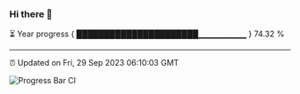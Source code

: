 ### Hi there 👋

⏳ Year progress { ██████████████████████▁▁▁▁▁▁▁▁ } 74.32 %

---

⏰ Updated on Fri, 29 Sep 2023 06:10:03 GMT

![Progress Bar CI](https://github.com/Shyam-Makwana/GitHub-Actions-Demo/workflows/Progress%20Bar%20CI/badge.svg)
